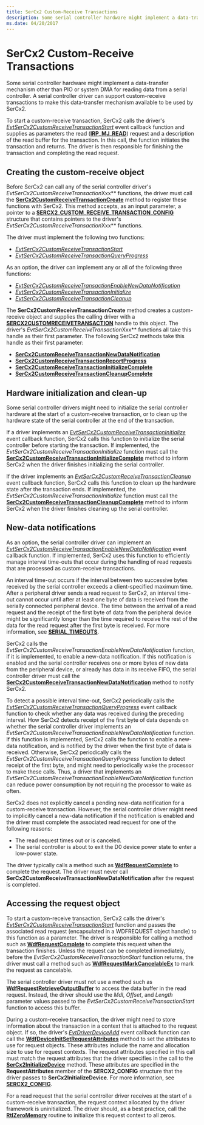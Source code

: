```yaml
---
title: SerCx2 Custom-Receive Transactions
description: Some serial controller hardware might implement a data-transfer mechanism other than PIO or system DMA for reading data from a serial controller.
ms.date: 04/20/2017
---
```


# SerCx2 Custom-Receive Transactions

Some serial controller hardware might implement a data-transfer mechanism other than PIO or system DMA for reading data from a serial controller. A serial controller driver can support custom-receive transactions to make this data-transfer mechanism available to be used by SerCx2.

To start a custom-receive transaction, SerCx2 calls the driver's [*EvtSerCx2CustomReceiveTransactionStart*](/windows-hardware/drivers/ddi/sercx/nc-sercx-evt_sercx2_custom_receive_transaction_start) event callback function and supplies as parameters the read ([**IRP\_MJ\_READ**](/previous-versions/ff546883(v=vs.85))) request and a description of the read buffer for the transaction. In this call, the function initiates the transaction and returns. The driver is then responsible for finishing the transaction and completing the read request.

## Creating the custom-receive object

Before SerCx2 can call any of the serial controller driver's *EvtSerCx2CustomReceiveTransaction*Xxx** functions, the driver must call the [**SerCx2CustomReceiveTransactionCreate**](/windows-hardware/drivers/ddi/sercx/nf-sercx-sercx2customreceivetransactioncreate) method to register these functions with SerCx2. This method accepts, as an input parameter, a pointer to a [**SERCX2\_CUSTOM\_RECEIVE\_TRANSACTION\_CONFIG**](/windows-hardware/drivers/ddi/sercx/ns-sercx-_sercx2_custom_receive_transaction_config) structure that contains pointers to the driver's *EvtSerCx2CustomReceiveTransaction*Xxx** functions.

The driver must implement the following two functions:

- [*EvtSerCx2CustomReceiveTransactionStart*](/windows-hardware/drivers/ddi/sercx/nc-sercx-evt_sercx2_custom_receive_transaction_start)
- [*EvtSerCx2CustomReceiveTransactionQueryProgress*](/previous-versions/windows/hardware/drivers/dn265203(v=vs.85))

As an option, the driver can implement any or all of the following three functions:

- [*EvtSerCx2CustomReceiveTransactionEnableNewDataNotification*](/previous-versions/windows/hardware/drivers/dn265201(v=vs.85))
- [*EvtSerCx2CustomReceiveTransactionInitialize*](/windows-hardware/drivers/ddi/sercx/nc-sercx-evt_sercx2_custom_receive_transaction_initialize)
- [*EvtSerCx2CustomReceiveTransactionCleanup*](/windows-hardware/drivers/ddi/sercx/nc-sercx-evt_sercx2_custom_receive_transaction_cleanup)

The **SerCx2CustomReceiveTransactionCreate** method creates a custom-receive object and supplies the calling driver with a [**SERCX2CUSTOMRECEIVETRANSACTION**](./sercx2-object-handles.md#sercx2customreceivetransaction-object-handle) handle to this object. The driver's *EvtSerCx2CustomReceiveTransaction*Xxx** functions all take this handle as their first parameter. The following SerCx2 methods take this handle as their first parameter:

- [**SerCx2CustomReceiveTransactionNewDataNotification**](/windows-hardware/drivers/ddi/sercx/nf-sercx-sercx2customreceivetransactionnewdatanotification)
- [**SerCx2CustomReceiveTransactionReportProgress**](/windows-hardware/drivers/ddi/sercx/nf-sercx-sercx2customreceivetransactionreportprogress)
- [**SerCx2CustomReceiveTransactionInitializeComplete**](/windows-hardware/drivers/ddi/sercx/nf-sercx-sercx2customreceivetransactioninitializecomplete)
- [**SerCx2CustomReceiveTransactionCleanupComplete**](/windows-hardware/drivers/ddi/sercx/nf-sercx-sercx2customreceivetransactioncleanupcomplete)

## Hardware initialization and clean-up

Some serial controller drivers might need to initialize the serial controller hardware at the start of a custom-receive transaction, or to clean up the hardware state of the serial controller at the end of the transaction.

If a driver implements an [*EvtSerCx2CustomReceiveTransactionInitialize*](/windows-hardware/drivers/ddi/sercx/nc-sercx-evt_sercx2_custom_receive_transaction_initialize) event callback function, SerCx2 calls this function to initialize the serial controller before starting the transaction. If implemented, the *EvtSerCx2CustomReceiveTransactionInitialize* function must call the [**SerCx2CustomReceiveTransactionInitializeComplete**](/windows-hardware/drivers/ddi/sercx/nf-sercx-sercx2customreceivetransactioninitializecomplete) method to inform SerCx2 when the driver finishes initializing the serial controller.

If the driver implements an [*EvtSerCx2CustomReceiveTransactionCleanup*](/windows-hardware/drivers/ddi/sercx/nc-sercx-evt_sercx2_custom_receive_transaction_cleanup) event callback function, SerCx2 calls this function to clean up the hardware state after the transaction ends. If implemented, the *EvtSerCx2CustomReceiveTransactionInitialize* function must call the [**SerCx2CustomReceiveTransactionCleanupComplete**](/windows-hardware/drivers/ddi/sercx/nf-sercx-sercx2customreceivetransactioncleanupcomplete) method to inform SerCx2 when the driver finishes cleaning up the serial controller.

## New-data notifications

As an option, the serial controller driver can implement an [*EvtSerCx2CustomReceiveTransactionEnableNewDataNotification*](/previous-versions/windows/hardware/drivers/dn265201(v=vs.85)) event callback function. If implemented, SerCx2 uses this function to efficiently manage interval time-outs that occur during the handling of read requests that are processed as custom-receive transactions.

An interval time-out occurs if the interval between two successive bytes received by the serial controller exceeds a client-specified maximum time. After a peripheral driver sends a read request to SerCx2, an interval time-out cannot occur until after at least one byte of data is received from the serially connected peripheral device. The time between the arrival of a read request and the receipt of the first byte of data from the peripheral device might be significantly longer than the time required to receive the rest of the data for the read request after the first byte is received. For more information, see [**SERIAL\_TIMEOUTS**](/windows-hardware/drivers/ddi/ntddser/ns-ntddser-_serial_timeouts).

SerCx2 calls the *EvtSerCx2CustomReceiveTransactionEnableNewDataNotification* function, if it is implemented, to enable a new-data notification. If this notification is enabled and the serial controller receives one or more bytes of new data from the peripheral device, or already has data in its receive FIFO, the serial controller driver must call the [**SerCx2CustomReceiveTransactionNewDataNotification**](/windows-hardware/drivers/ddi/sercx/nf-sercx-sercx2customreceivetransactionnewdatanotification) method to notify SerCx2.

To detect a possible interval time-out, SerCx2 periodically calls the [*EvtSerCx2CustomReceiveTransactionQueryProgress*](/previous-versions/windows/hardware/drivers/dn265203(v=vs.85)) event callback function to check whether any data was received during the preceding interval. How SerCx2 detects receipt of the first byte of data depends on whether the serial controller driver implements an *EvtSerCx2CustomReceiveTransactionEnableNewDataNotification* function. If this function is implemented, SerCx2 calls the function to enable a new-data notification, and is notified by the driver when the first byte of data is received. Otherwise, SerCx2 periodically calls the *EvtSerCx2CustomReceiveTransactionQueryProgress* function to detect receipt of the first byte, and might need to periodically wake the processor to make these calls. Thus, a driver that implements an *EvtSerCx2CustomReceiveTransactionEnableNewDataNotification* function can reduce power consumption by not requiring the processor to wake as often.

SerCx2 does not explicitly cancel a pending new-data notification for a custom-receive transaction. However, the serial controller driver might need to implicitly cancel a new-data notification if the notification is enabled and the driver must complete the associated read request for one of the following reasons:

- The read request times out or is canceled.
- The serial controller is about to exit the D0 device power state to enter a low-power state.

The driver typically calls a method such as [**WdfRequestComplete**](/windows-hardware/drivers/ddi/wdfrequest/nf-wdfrequest-wdfrequestcomplete) to complete the request. The driver must never call **SerCx2CustomReceiveTransactionNewDataNotification** after the request is completed.

## Accessing the request object

To start a custom-receive transaction, SerCx2 calls the driver's [*EvtSerCx2CustomReceiveTransactionStart*](/windows-hardware/drivers/ddi/sercx/nc-sercx-evt_sercx2_custom_receive_transaction_start) function and passes the associated read request (encapsulated in a WDFREQUEST object handle) to this function as a parameter. The driver is responsible for calling a method such as [**WdfRequestComplete**](/windows-hardware/drivers/ddi/wdfrequest/nf-wdfrequest-wdfrequestcomplete) to complete this request when the transaction finishes. Unless the request can be completed immediately, before the *EvtSerCx2CustomReceiveTransactionStart* function returns, the driver must call a method such as [**WdfRequestMarkCancelableEx**](/windows-hardware/drivers/ddi/wdfrequest/nf-wdfrequest-wdfrequestmarkcancelableex) to mark the request as cancelable.

The serial controller driver must not use a method such as [**WdfRequestRetrieveOutputBuffer**](/windows-hardware/drivers/ddi/wdfrequest/nf-wdfrequest-wdfrequestretrieveoutputbuffer) to access the data buffer in the read request. Instead, the driver should use the *Mdl*, *Offset*, and *Length* parameter values passed to the *EvtSerCx2CustomReceiveTransactionStart* function to access this buffer.

During a custom-receive transaction, the driver might need to store information about the transaction in a context that is attached to the request object. If so, the driver's [*EvtDriverDeviceAdd*](/windows-hardware/drivers/ddi/wdfdriver/nc-wdfdriver-evt_wdf_driver_device_add) event callback function can call the [**WdfDeviceInitSetRequestAttributes**](/windows-hardware/drivers/ddi/wdfdevice/nf-wdfdevice-wdfdeviceinitsetrequestattributes) method to set the attributes to use for request objects. These attributes include the name and allocation size to use for request contexts. The request attributes specified in this call must match the request attributes that the driver specifies in the call to the [**SerCx2InitializeDevice**](/windows-hardware/drivers/ddi/sercx/nf-sercx-sercx2initializedevice) method. These attributes are specified in the **RequestAttributes** member of the **SERCX2\_CONFIG** structure that the driver passes to **SerCx2InitializeDevice**. For more information, see [**SERCX2\_CONFIG**](/windows-hardware/drivers/ddi/sercx/ns-sercx-_sercx2_config).

For a read request that the serial controller driver receives at the start of a custom-receive transaction, the request context allocated by the driver framework is uninitialized. The driver should, as a best practice, call the [**RtlZeroMemory**](/windows-hardware/drivers/ddi/wdm/nf-wdm-rtlzeromemory) routine to initialize this request context to all zeros.
